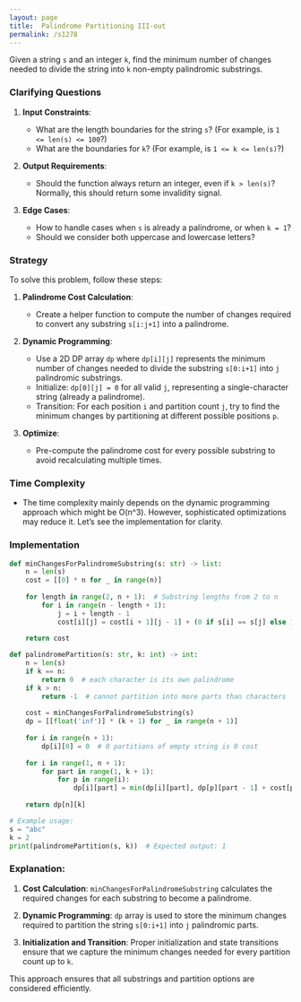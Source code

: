 ```yaml
---
layout: page
title:  Palindrome Partitioning III-out
permalink: /s1278
---
```

Given a string `s` and an integer `k`, find the minimum number of changes needed to divide the string into `k` non-empty palindromic substrings.

### Clarifying Questions
1. **Input Constraints**:
    - What are the length boundaries for the string `s`? (For example, is `1 <= len(s) <= 100`?)
    - What are the boundaries for `k`? (For example, is `1 <= k <= len(s)`?)

2. **Output Requirements**:
    - Should the function always return an integer, even if `k > len(s)`? Normally, this should return some invalidity signal.

3. **Edge Cases**:
    - How to handle cases when `s` is already a palindrome, or when `k = 1`?
    - Should we consider both uppercase and lowercase letters?

### Strategy
To solve this problem, follow these steps:

1. **Palindrome Cost Calculation**:
    - Create a helper function to compute the number of changes required to convert any substring `s[i:j+1]` into a palindrome.

2. **Dynamic Programming**:
    - Use a 2D DP array `dp` where `dp[i][j]` represents the minimum number of changes needed to divide the substring `s[0:i+1]` into `j` palindromic substrings.
    - Initialize: `dp[0][j] = 0` for all valid `j`, representing a single-character string (already a palindrome).
    - Transition: For each position `i` and partition count `j`, try to find the minimum changes by partitioning at different possible positions `p`.

3. **Optimize**:
    - Pre-compute the palindrome cost for every possible substring to avoid recalculating multiple times.

### Time Complexity
- The time complexity mainly depends on the dynamic programming approach which might be O(n^3). However, sophisticated optimizations may reduce it. Let’s see the implementation for clarity.

### Implementation

```python
def minChangesForPalindromeSubstring(s: str) -> list:
    n = len(s)
    cost = [[0] * n for _ in range(n)]
    
    for length in range(2, n + 1):  # Substring lengths from 2 to n
        for i in range(n - length + 1):
            j = i + length - 1
            cost[i][j] = cost[i + 1][j - 1] + (0 if s[i] == s[j] else 1)
            
    return cost

def palindromePartition(s: str, k: int) -> int:
    n = len(s)
    if k == n:
        return 0  # each character is its own palindrome
    if k > n:
        return -1  # cannot partition into more parts than characters
    
    cost = minChangesForPalindromeSubstring(s)
    dp = [[float('inf')] * (k + 1) for _ in range(n + 1)]
    
    for i in range(n + 1):
        dp[i][0] = 0  # 0 partitions of empty string is 0 cost
    
    for i in range(1, n + 1):
        for part in range(1, k + 1):
            for p in range(i):
                dp[i][part] = min(dp[i][part], dp[p][part - 1] + cost[p][i - 1])
    
    return dp[n][k]

# Example usage:
s = "abc"
k = 2
print(palindromePartition(s, k))  # Expected output: 1
```

### Explanation:
1. **Cost Calculation**: `minChangesForPalindromeSubstring` calculates the required changes for each substring to become a palindrome.

2. **Dynamic Programming**: `dp` array is used to store the minimum changes required to partition the string `s[0:i+1]` into `j` palindromic parts.

3. **Initialization and Transition**: Proper initialization and state transitions ensure that we capture the minimum changes needed for every partition count up to `k`.

This approach ensures that all substrings and partition options are considered efficiently.